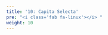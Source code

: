 ```yaml
---
title: '10: Capita Selecta'
pre: "<i class='fab fa-linux'></i> "
weight: 10
---
```

<!--
&laquo;&nbsp;[Back to Table of Contents](/)<br/>

<hr/>
< !--
&raquo;&nbsp;[Naar de labo opgave](#oef)
-->